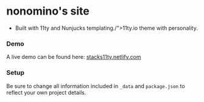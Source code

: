 # nonomino's site

* Built with 11ty and Nunjucks templating./">11ty.io</a> theme with personality.

### Demo

A live demo can be found here: <a href="https://stacks11ty.netlify.com/">stacks11ty.netlify.com</a>

### Setup

Be sure to change all information included in `_data` and `package.json` to reflect your own project details.

